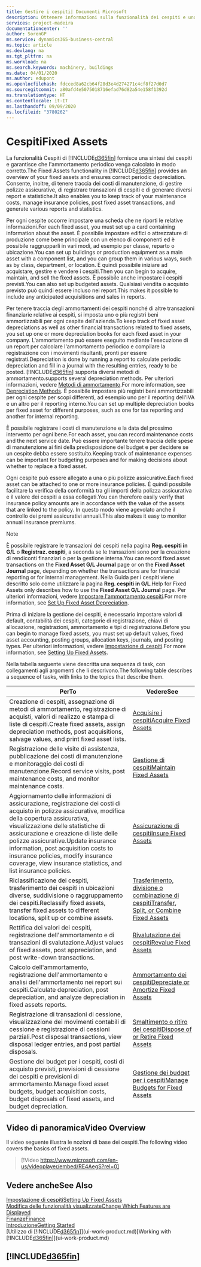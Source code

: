 ```yaml
---
title: Gestire i cespiti| Documenti Microsoft
description: Ottenere informazioni sulla funzionalità dei cespiti e una panoramica delle modalità di utilizzo dei cespiti.
services: project-madeira
documentationcenter: ''
author: SorenGP
ms.service: dynamics365-business-central
ms.topic: article
ms.devlang: na
ms.tgt_pltfrm: na
ms.workload: na
ms.search.keywords: machinery, buildings
ms.date: 04/01/2020
ms.author: edupont
ms.openlocfilehash: fdcced8a62cb64f28d3e4d274271c4cf8f27d0d7
ms.sourcegitcommit: a80afd4e5075018716efad76d82a54e158f1392d
ms.translationtype: HT
ms.contentlocale: it-IT
ms.lasthandoff: 09/09/2020
ms.locfileid: "3780262"
---
```

# <a name="fixed-assets"></a><span data-ttu-id="26dce-103">Cespiti</span><span class="sxs-lookup"><span data-stu-id="26dce-103">Fixed Assets</span></span>
<span data-ttu-id="26dce-104">La funzionalità Cespiti di [!INCLUDE[d365fin](includes/d365fin_md.md)] fornisce una sintesi dei cespiti e garantisce che l'ammortamento periodico venga calcolato in modo corretto.</span><span class="sxs-lookup"><span data-stu-id="26dce-104">The Fixed Assets functionality in [!INCLUDE[d365fin](includes/d365fin_md.md)] provides an overview of your fixed assets and ensures correct periodic depreciation.</span></span> <span data-ttu-id="26dce-105">Consente, inoltre, di tenere traccia dei costi di manutenzione, di gestire polizze assicurative, di registrare transazioni di cespiti e di generare diversi report e statistiche.</span><span class="sxs-lookup"><span data-stu-id="26dce-105">It also enables you to keep track of your maintenance costs, manage insurance policies, post fixed asset transactions, and generate various reports and statistics.</span></span>

<span data-ttu-id="26dce-106">Per ogni cespite occorre impostare una scheda che ne riporti le relative informazioni.</span><span class="sxs-lookup"><span data-stu-id="26dce-106">For each fixed asset, you must set up a card containing information about the asset.</span></span> <span data-ttu-id="26dce-107">È possibile impostare edifici o attrezzature di produzione come bene principale con un elenco di componenti ed è possibile raggrupparli in vari modi, ad esempio per classe, reparto o ubicazione.</span><span class="sxs-lookup"><span data-stu-id="26dce-107">You can set up buildings or production equipment as a main asset with a component list, and you can group them in various ways, such as by class, department, or location.</span></span> <span data-ttu-id="26dce-108">È quindi possibile iniziare ad acquistare, gestire e vendere i cespiti.</span><span class="sxs-lookup"><span data-stu-id="26dce-108">Then you can begin to acquire, maintain, and sell the fixed assets.</span></span> <span data-ttu-id="26dce-109">È possibile anche impostare i cespiti previsti.</span><span class="sxs-lookup"><span data-stu-id="26dce-109">You can also set up budgeted assets.</span></span> <span data-ttu-id="26dce-110">Qualsiasi vendita o acquisto previsto può quindi essere incluso nei report.</span><span class="sxs-lookup"><span data-stu-id="26dce-110">This makes it possible to include any anticipated acquisitions and sales in reports.</span></span>

<span data-ttu-id="26dce-111">Per tenere traccia degli ammortamenti dei cespiti nonché di altre transazioni finanziarie relative ai cespiti, si imposta uno o più registri beni ammortizzabili per ogni cespite dell'azienda.</span><span class="sxs-lookup"><span data-stu-id="26dce-111">To keep track of fixed asset depreciations as well as other financial transactions related to fixed assets, you set up one or more depreciation books for each fixed asset in your company.</span></span> <span data-ttu-id="26dce-112">L'ammortamento può essere eseguito mediante l'esecuzione di un report per calcolare l'ammortamento periodico e compilare la registrazione con i movimenti risultanti, pronti per essere registrati.</span><span class="sxs-lookup"><span data-stu-id="26dce-112">Depreciation is done by running a report to calculate periodic depreciation and fill in a journal with the resulting entries, ready to be posted.</span></span> [!INCLUDE[d365fin](includes/d365fin_md.md)] <span data-ttu-id="26dce-113">supporta diversi metodi di ammortamento.</span><span class="sxs-lookup"><span data-stu-id="26dce-113">supports several depreciation methods.</span></span> <span data-ttu-id="26dce-114">Per ulteriori informazioni, vedere [Metodi di ammortamento](fa-depreciation-methods.md).</span><span class="sxs-lookup"><span data-stu-id="26dce-114">For more information, see [Depreciation Methods](fa-depreciation-methods.md).</span></span> <span data-ttu-id="26dce-115">È possibile impostare più registri beni ammortizzabili per ogni cespite per scopi differenti, ad esempio uno per il reporting dell'IVA e un altro per il reporting interno.</span><span class="sxs-lookup"><span data-stu-id="26dce-115">You can set up multiple depreciation books per fixed asset for different purposes, such as one for tax reporting and another for internal reporting.</span></span>

<span data-ttu-id="26dce-116">È possibile registrare i costi di manutenzione e la data del prossimo intervento per ogni bene.</span><span class="sxs-lookup"><span data-stu-id="26dce-116">For each asset, you can record maintenance costs and the next service date.</span></span> <span data-ttu-id="26dce-117">Può essere importante tenere traccia delle spese di manutenzione ai fini della predisposizione del budget e per decidere se un cespite debba essere sostituito.</span><span class="sxs-lookup"><span data-stu-id="26dce-117">Keeping track of maintenance expenses can be important for budgeting purposes and for making decisions about whether to replace a fixed asset.</span></span>

<span data-ttu-id="26dce-118">Ogni cespite può essere allegato a una o più polizze assicurative.</span><span class="sxs-lookup"><span data-stu-id="26dce-118">Each fixed asset can be attached to one or more insurance policies.</span></span> <span data-ttu-id="26dce-119">È quindi possibile facilitare la verifica della conformità tra gli importi della polizza assicurativa e il valore dei cespiti a essa collegati.</span><span class="sxs-lookup"><span data-stu-id="26dce-119">You can therefore easily verify that insurance policy amounts are in accordance with the value of the assets that are linked to the policy.</span></span> <span data-ttu-id="26dce-120">In questo modo viene agevolato anche il controllo dei premi assicurativi annuali.</span><span class="sxs-lookup"><span data-stu-id="26dce-120">This also makes it easy to monitor annual insurance premiums.</span></span>

> [!NOTE]  
>   <span data-ttu-id="26dce-121">È possibile registrare le transazioni dei cespiti nella pagina **Reg. cespiti in G/L** o **Registraz. cespiti**, a seconda se le transazioni sono per la creazione di rendiconti finanziari o per la gestione interna.</span><span class="sxs-lookup"><span data-stu-id="26dce-121">You can record fixed asset transactions on the **Fixed Asset G/L Journal** page or on the **Fixed Asset Journal** page, depending on whether the transactions are for financial reporting or for internal management.</span></span> <span data-ttu-id="26dce-122">Nella Guida per i cespiti viene descritto solo come utilizzare la pagina **Reg. cespiti in G/L**.</span><span class="sxs-lookup"><span data-stu-id="26dce-122">Help for Fixed Assets only describes how to use the **Fixed Asset G/L Journal** page.</span></span> <span data-ttu-id="26dce-123">Per ulteriori informazioni, vedere [Impostare l'ammortamento cespiti](fa-how-setup-depreciation.md).</span><span class="sxs-lookup"><span data-stu-id="26dce-123">For more information, see [Set Up Fixed Asset Depreciation](fa-how-setup-depreciation.md).</span></span>

<span data-ttu-id="26dce-124">Prima di iniziare la gestione dei cespiti, è necessario impostare valori di default, contabilità dei cespiti, categorie di registrazione, chiavi di allocazione, registrazioni, ammortamento e tipi di registrazione.</span><span class="sxs-lookup"><span data-stu-id="26dce-124">Before you can begin to manage fixed assets, you must set up default values, fixed asset accounting, posting groups, allocation keys, journals, and posting types.</span></span> <span data-ttu-id="26dce-125">Per ulteriori informazioni, vedere [Impostazione di cespiti](fa-setup.md).</span><span class="sxs-lookup"><span data-stu-id="26dce-125">For more information, see [Setting Up Fixed Assets](fa-setup.md).</span></span>

<span data-ttu-id="26dce-126">Nella tabella seguente viene descritta una sequenza di task, con collegamenti agli argomenti che li descrivono.</span><span class="sxs-lookup"><span data-stu-id="26dce-126">The following table describes a sequence of tasks, with links to the topics that describe them.</span></span>

| <span data-ttu-id="26dce-127">Per</span><span class="sxs-lookup"><span data-stu-id="26dce-127">To</span></span> | <span data-ttu-id="26dce-128">Vedere</span><span class="sxs-lookup"><span data-stu-id="26dce-128">See</span></span> |
| --- | --- |
| <span data-ttu-id="26dce-129">Creazione di cespiti, assegnazione di metodi di ammortamento, registrazione di acquisti, valori di realizzo e stampa di liste di cespiti.</span><span class="sxs-lookup"><span data-stu-id="26dce-129">Create fixed assets, assign depreciation methods, post acquisitions, salvage values, and print fixed asset lists.</span></span> |[<span data-ttu-id="26dce-130">Acquisire i cespiti</span><span class="sxs-lookup"><span data-stu-id="26dce-130">Acquire Fixed Assets</span></span>](fa-how-acquire.md) |
| <span data-ttu-id="26dce-131">Registrazione delle visite di assistenza, pubblicazione dei costi di manutenzione e monitoraggio dei costi di manutenzione.</span><span class="sxs-lookup"><span data-stu-id="26dce-131">Record service visits, post maintenance costs, and monitor maintenance costs.</span></span> |[<span data-ttu-id="26dce-132">Gestione di cespiti</span><span class="sxs-lookup"><span data-stu-id="26dce-132">Maintain Fixed Assets</span></span>](fa-how-maintain.md) |
| <span data-ttu-id="26dce-133">Aggiornamento delle informazioni di assicurazione, registrazione dei costi di acquisto in polizze assicurative, modifica della copertura assicurativa, visualizzazione delle statistiche di assicurazione e creazione di liste delle polizze assicurative.</span><span class="sxs-lookup"><span data-stu-id="26dce-133">Update insurance information, post acquisition costs to insurance policies, modify insurance coverage, view insurance statistics, and list insurance policies.</span></span> |[<span data-ttu-id="26dce-134">Assicurazione di cespiti</span><span class="sxs-lookup"><span data-stu-id="26dce-134">Insure Fixed Assets</span></span>](fa-how-insure.md) |
| <span data-ttu-id="26dce-135">Riclassificazione dei cespiti, trasferimento dei cespiti in ubicazioni diverse, suddivisione o raggruppamento dei cespiti.</span><span class="sxs-lookup"><span data-stu-id="26dce-135">Reclassify fixed assets, transfer fixed assets to different locations, split up or combine assets.</span></span> |[<span data-ttu-id="26dce-136">Trasferimento, divisione o combinazione di cespiti</span><span class="sxs-lookup"><span data-stu-id="26dce-136">Transfer, Split, or Combine Fixed Assets</span></span>](fa-how-trans-split-combine.md) |
| <span data-ttu-id="26dce-137">Rettifica dei valori dei cespiti, registrazione dell'ammortamento e di transazioni di svalutazione.</span><span class="sxs-lookup"><span data-stu-id="26dce-137">Adjust values of fixed assets, post appreciation, and post write-down transactions.</span></span> |[<span data-ttu-id="26dce-138">Rivalutazione dei cespiti</span><span class="sxs-lookup"><span data-stu-id="26dce-138">Revalue Fixed Assets</span></span>](fa-how-revalue.md) |
| <span data-ttu-id="26dce-139">Calcolo dell'ammortamento, registrazione dell'ammortamento e analisi dell'ammortamento nei report sui cespiti.</span><span class="sxs-lookup"><span data-stu-id="26dce-139">Calculate depreciation, post depreciation, and  analyze depreciation in fixed assets reports.</span></span> |[<span data-ttu-id="26dce-140">Ammortamento dei cespiti</span><span class="sxs-lookup"><span data-stu-id="26dce-140">Depreciate or Amortize Fixed Assets</span></span>](fa-how-depreciate-amortize.md) |
| <span data-ttu-id="26dce-141">Registrazione di transazioni di cessione, visualizzazione dei movimenti contabili di cessione e registrazione di cessioni parziali.</span><span class="sxs-lookup"><span data-stu-id="26dce-141">Post disposal transactions, view disposal ledger entries, and post partial disposals.</span></span> |[<span data-ttu-id="26dce-142">Smaltimento o ritiro dei cespiti</span><span class="sxs-lookup"><span data-stu-id="26dce-142">Dispose of or Retire Fixed Assets</span></span>](fa-how-dispose-retire.md) |
| <span data-ttu-id="26dce-143">Gestione dei budget per i cespiti, costi di acquisto previsti, previsioni di cessione dei cespiti e previsioni di ammortamento.</span><span class="sxs-lookup"><span data-stu-id="26dce-143">Manage fixed asset budgets, budget acquisition costs, budget disposals of fixed assets, and budget depreciation.</span></span> |[<span data-ttu-id="26dce-144">Gestione dei budget per i cespiti</span><span class="sxs-lookup"><span data-stu-id="26dce-144">Manage Budgets for Fixed Assets</span></span>](fa-how-manage-budgets.md) |

## <a name="video-overview"></a><span data-ttu-id="26dce-145">Video di panoramica</span><span class="sxs-lookup"><span data-stu-id="26dce-145">Video Overview</span></span>
<span data-ttu-id="26dce-146">Il video seguente illustra le nozioni di base dei cespiti.</span><span class="sxs-lookup"><span data-stu-id="26dce-146">The following video covers the basics of fixed assets.</span></span>

> [!Video https://www.microsoft.com/en-us/videoplayer/embed/RE4AegS?rel=0]

## <a name="see-also"></a><span data-ttu-id="26dce-147">Vedere anche</span><span class="sxs-lookup"><span data-stu-id="26dce-147">See Also</span></span>
[<span data-ttu-id="26dce-148">Impostazione di cespiti</span><span class="sxs-lookup"><span data-stu-id="26dce-148">Setting Up Fixed Assets</span></span>](fa-setup.md)  
[<span data-ttu-id="26dce-149">Modifica delle funzionalità visualizzate</span><span class="sxs-lookup"><span data-stu-id="26dce-149">Change Which Features are Displayed</span></span>](ui-experiences.md)  
[<span data-ttu-id="26dce-150">Finanze</span><span class="sxs-lookup"><span data-stu-id="26dce-150">Finance</span></span>](finance.md)  
[<span data-ttu-id="26dce-151">Introduzione</span><span class="sxs-lookup"><span data-stu-id="26dce-151">Getting Started</span></span>](product-get-started.md)  
<span data-ttu-id="26dce-152">[Utilizzo di [!INCLUDE[d365fin](includes/d365fin_md.md)]](ui-work-product.md)</span><span class="sxs-lookup"><span data-stu-id="26dce-152">[Working with [!INCLUDE[d365fin](includes/d365fin_md.md)]](ui-work-product.md)</span></span>

## [!INCLUDE[d365fin](includes/free_trial_md.md)]  
 
